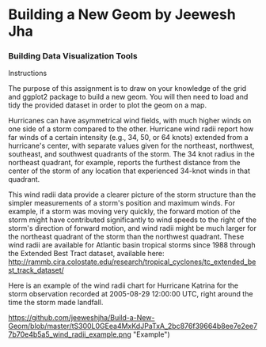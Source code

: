 # Building a New Geom by Jeewesh Jha
### Building Data Visualization Tools

Instructions

The purpose of this assignment is to draw on your knowledge of the grid and ggplot2 package to build a new geom. You will then need to load and tidy the provided dataset in order to plot the geom on a map.

Hurricanes can have asymmetrical wind fields, with much higher winds on one side of a storm compared to the other. Hurricane wind radii report how far winds of a certain intensity (e.g., 34, 50, or 64 knots) extended from a hurricane's center, with separate values given for the northeast, northwest, southeast, and southwest quadrants of the storm. The 34 knot radius in the northeast quadrant, for example, reports the furthest distance from the center of the storm of any location that experienced 34-knot winds in that quadrant.

This wind radii data provide a clearer picture of the storm structure than the simpler measurements of a storm's position and maximum winds. For example, if a storm was moving very quickly, the forward motion of the storm might have contributed significantly to wind speeds to the right of the storm's direction of forward motion, and wind radii might be much larger for the northeast quadrant of the storm than the northwest quadrant. These wind radii are available for Atlantic basin tropical storms since 1988 through the Extended Best Tract dataset, available here: http://rammb.cira.colostate.edu/research/tropical_cyclones/tc_extended_best_track_dataset/

Here is an example of the wind radii chart for Hurricane Katrina for the storm observation recorded at 2005-08-29 12:00:00 UTC, right around the time the storm made landfall.


https://github.com/jeeweshjha/Build-a-New-Geom/blob/master/tS300L0GEea4MxKdJPaTxA_2bc876f39664b8ee7e2ee77b70e4b5a5_wind_radii_example.png "Example")
